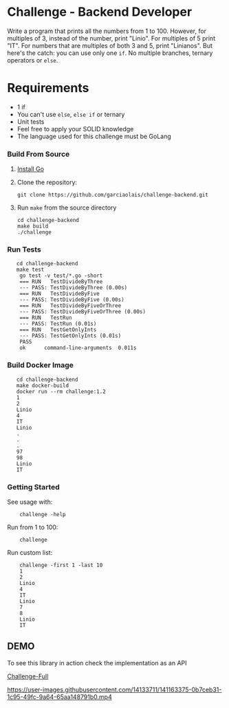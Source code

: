 # Challenge - Backend Developer
Write a program that prints all the numbers from 1 to 100. However, for
multiples of 3, instead of the number, print "Linio". For multiples of 5 print
"IT". For numbers that are multiples of both 3 and 5, print "Linianos".
But here's the catch: you can use only one `if`. No multiple branches, ternary
operators or `else`.

# Requirements
* 1 if
* You can't use `else`, `else if` or ternary
* Unit tests
* Feel free to apply your SOLID knowledge
* The language used for this challenge must be GoLang

### Build From Source

1. [Install Go](https://golang.org/doc/install)
2. Clone the repository:

   ```shell
   git clone https://github.com/garciaolais/challenge-backend.git
   ```

3. Run `make` from the source directory

   ```shell
   cd challenge-backend
   make build
   ./challenge
   ```
### Run Tests

```shell
   cd challenge-backend
   make test
    go test -v test/*.go -short
    === RUN   TestDivideByThree        
    --- PASS: TestDivideByThree (0.00s)
    === RUN   TestDivideByFive
    --- PASS: TestDivideByFive (0.00s)        
    === RUN   TestDivideByFiveOrThree        
    --- PASS: TestDivideByFiveOrThree (0.00s)
    === RUN   TestRun
    --- PASS: TestRun (0.01s)
    === RUN   TestGetOnlyInts
    --- PASS: TestGetOnlyInts (0.01s)
    PASS
    ok      command-line-arguments  0.011s 
```

### Build Docker Image

```shell
   cd challenge-backend
   make docker-build
   docker run --rm challenge:1.2
   1
   2
   Linio
   4
   IT
   Linio
   .
   .
   .
   97
   98
   Linio
   IT
```

### Getting Started

See usage with:
```shell   
    challenge -help
```

Run from 1 to 100:
```shell   
    challenge
```

Run custom list:
```shell   
    challenge -first 1 -last 10
    1
    2
    Linio
    4
    IT
    Linio
    7
    8
    Linio
    IT
```

## DEMO

To see this library in action check the implementation as an API

[Challenge-Full](https://github.com/garciaolais/challenge-full)

https://user-images.githubusercontent.com/14133711/141163375-0b7ceb31-1c95-49fc-9a64-65aa148791b0.mp4